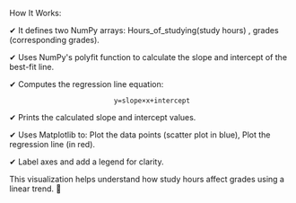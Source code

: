 How It Works: 

✔ It defines two NumPy arrays: Hours_of_studying(study hours) , grades (corresponding grades). 

✔ Uses NumPy's polyfit function to calculate the slope and intercept of the best-fit line. 

✔ Computes the regression line equation:  

                              y=slope×x+intercept 

 
✔ Prints the calculated slope and intercept values. 

✔ Uses Matplotlib to: Plot the data points (scatter plot in blue), Plot the regression line (in red).  

✔ Label axes and add a legend for clarity. 

This visualization helps understand how study hours affect grades using a linear trend. 🚀 

